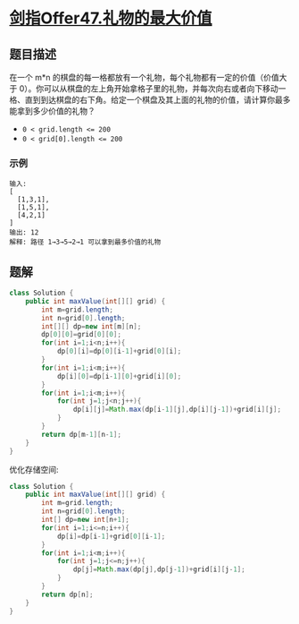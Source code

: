 # [剑指Offer47.礼物的最大价值](https://leetcode-cn.com/problems/li-wu-de-zui-da-jie-zhi-lcof/)
## 题目描述
在一个 m*n 的棋盘的每一格都放有一个礼物，每个礼物都有一定的价值（价值大于 0）。你可以从棋盘的左上角开始拿格子里的礼物，并每次向右或者向下移动一格、直到到达棋盘的右下角。给定一个棋盘及其上面的礼物的价值，请计算你最多能拿到多少价值的礼物？

- `0 < grid.length <= 200`
- `0 < grid[0].length <= 200`

### 示例
```
输入: 
[
  [1,3,1],
  [1,5,1],
  [4,2,1]
]
输出: 12
解释: 路径 1→3→5→2→1 可以拿到最多价值的礼物
```
## 题解
```java
class Solution {
    public int maxValue(int[][] grid) {
        int m=grid.length;
        int n=grid[0].length;
        int[][] dp=new int[m][n];
        dp[0][0]=grid[0][0];
        for(int i=1;i<n;i++){
            dp[0][i]=dp[0][i-1]+grid[0][i];
        }
        for(int i=1;i<m;i++){
            dp[i][0]=dp[i-1][0]+grid[i][0];
        }
        for(int i=1;i<m;i++){
            for(int j=1;j<n;j++){
                dp[i][j]=Math.max(dp[i-1][j],dp[i][j-1])+grid[i][j];
            }
        }
        return dp[m-1][n-1];
    }
}
```
优化存储空间:
```java
class Solution {
    public int maxValue(int[][] grid) {
        int m=grid.length;
        int n=grid[0].length;
        int[] dp=new int[n+1];
        for(int i=1;i<=n;i++){
            dp[i]=dp[i-1]+grid[0][i-1];
        }
        for(int i=1;i<m;i++){
            for(int j=1;j<=n;j++){
                dp[j]=Math.max(dp[j],dp[j-1])+grid[i][j-1];
            }
        }
        return dp[n];
    }
}
```
